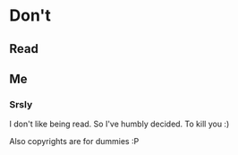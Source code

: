 # Don't
## Read 
## Me
### Srsly

I don't like being read. So I've humbly decided. To kill you :) 

Also copyrights are for dummies :P
